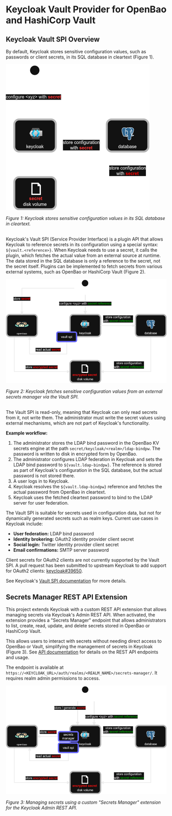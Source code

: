 # Keycloak Vault Provider for OpenBao and HashiCorp Vault

## Keycloak Vault SPI Overview

By default, Keycloak stores sensitive configuration values, such as passwords or client secrets, in its SQL database in cleartext (Figure 1).

![image](assets/secrets-in-database.drawio.png)

*Figure 1: Keycloak stores sensitive configuration values in its SQL database in cleartext.*
<br><br>

Keycloak's Vault SPI (Service Provider Interface) is a plugin API that allows Keycloak to reference secrets in its configuration using a special syntax: `${vault.<reference>}`.
When Keycloak needs to use a secret, it calls the plugin, which fetches the actual value from an external source at runtime.
The data stored in the SQL database is only a reference to the secret, not the secret itself.
Plugins can be implemented to fetch secrets from various external systems, such as OpenBao or HashiCorp Vault (Figure 2).

![image](assets/secrets-via-vault-spi.drawio.png)

*Figure 2: Keycloak fetches sensitive configuration values from an external secrets manager via the Vault SPI.*
<br><br>

The Vault SPI is read-only, meaning that Keycloak can only read secrets from it, not write them.
The administrator must write the secret values using external mechanisms, which are not part of Keycloak's functionality.

**Example workflow:**

1. The administrator stores the LDAP bind password in the OpenBao KV secrets engine at the path `secret/keycloak/<realm>/ldap-bindpw`.
   The password is written to disk in encrypted form by OpenBao.
2. The administrator configures LDAP federation in Keycloak and sets the LDAP bind password to `${vault.ldap-bindpw}`.
   The reference is stored as part of Keycloak's configuration in the SQL database, but the actual password is not stored there.
3. A user logs in to Keycloak.
4. Keycloak resolves the `${vault.ldap-bindpw}` reference and fetches the actual password from OpenBao in cleartext.
5. Keycloak uses the fetched cleartext password to bind to the LDAP server for user federation.

The Vault SPI is suitable for secrets used in configuration data, but not for dynamically generated secrets such as realm keys.
Current use cases in Keycloak include:

- **User federation:** LDAP bind password
- **Identity brokering:** OAuth2 identity provider client secret
- **Social login:** Twitter identity provider client secret
- **Email confirmations:** SMTP server password

Client secrets for OAuth2 clients are not currently supported by the Vault SPI.
A pull request has been submitted to upstream Keycloak to add support for OAuth2 clients: [keycloak#39650](https://github.com/keycloak/keycloak/pull/39650).

See Keycloak's [Vault SPI documentation](https://www.keycloak.org/server/vault) for more details.

## Secrets Manager REST API Extension

This project extends Keycloak with a custom REST API extension that allows managing secrets via Keycloak's Admin REST API.
When activated, the extension provides a "Secrets Manager" endpoint that allows administrators to list, create, read, update, and delete secrets stored in OpenBao or HashiCorp Vault.

This allows users to interact with secrets without needing direct access to OpenBao or Vault, simplifying the management of secrets in Keycloak (Figure 3).
See [API documentation](docs/api.md) for details on the REST API endpoints and usage.

The endpoint is available at `https://<KEYCLOAK_URL>/auth/realms/<REALM_NAME>/secrets-manager/`.
It requires realm admin permissions to access.

![image](assets/secrets-manager.drawio.png)

*Figure 3: Managing secrets using a custom "Secrets Manager" extension for the Keycloak Admin REST API.*
